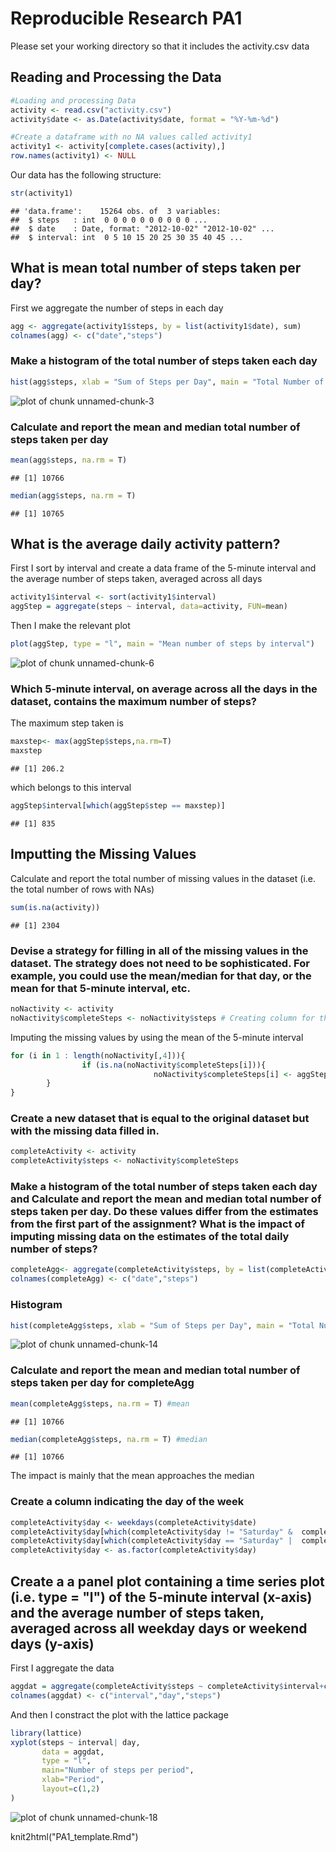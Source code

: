 Reproducible Research PA1
=========================

Please set your working directory so that it includes the activity.csv data

## Reading and Processing the Data

```r
#Loading and processing Data
activity <- read.csv("activity.csv")
activity$date <- as.Date(activity$date, format = "%Y-%m-%d")

#Create a dataframe with no NA values called activity1
activity1 <- activity[complete.cases(activity),]
row.names(activity1) <- NULL 
```

Our data has the following structure:

```r
str(activity1)
```

```
## 'data.frame':	15264 obs. of  3 variables:
##  $ steps   : int  0 0 0 0 0 0 0 0 0 0 ...
##  $ date    : Date, format: "2012-10-02" "2012-10-02" ...
##  $ interval: int  0 5 10 15 20 25 30 35 40 45 ...
```

## What is mean total number of steps taken per day?

First we aggregate the number of steps in each day

```r
agg <- aggregate(activity1$steps, by = list(activity1$date), sum)
colnames(agg) <- c("date","steps")
```

### Make a histogram of the total number of steps taken each day

```r
hist(agg$steps, xlab = "Sum of Steps per Day", main = "Total Number of Steps taken each Day", col = "red")
```

![plot of chunk unnamed-chunk-3](figure/unnamed-chunk-3.png) 

### Calculate and report the mean and median total number of steps taken per day

```r
mean(agg$steps, na.rm = T) 
```

```
## [1] 10766
```

```r
median(agg$steps, na.rm = T) 
```

```
## [1] 10765
```

## What is the average daily activity pattern?

First I sort by interval and create a data frame of the 5-minute interval  and the average number of steps taken, averaged across all days


```r
activity1$interval <- sort(activity1$interval)
aggStep = aggregate(steps ~ interval, data=activity, FUN=mean)
```

Then I make the relevant plot

```r
plot(aggStep, type = "l", main = "Mean number of steps by interval")
```

![plot of chunk unnamed-chunk-6](figure/unnamed-chunk-6.png) 

### Which 5-minute interval, on average across all the days in the dataset, contains the maximum number of steps?
The maximum step taken is

```r
maxstep<- max(aggStep$steps,na.rm=T) 
maxstep
```

```
## [1] 206.2
```
which belongs to this interval

```r
aggStep$interval[which(aggStep$step == maxstep)] 
```

```
## [1] 835
```

## Imputting the Missing Values

Calculate and report the total number of missing values in the dataset (i.e. the total number of rows with NAs)

```r
sum(is.na(activity))
```

```
## [1] 2304
```
### Devise a strategy for filling in all of the missing values in the dataset. The strategy does not need to be sophisticated. For example, you could use the mean/median for that day, or the mean for that 5-minute interval, etc.


```r
noNactivity <- activity
noNactivity$completeSteps <- noNactivity$steps # Creating column for the imputed values
```

Imputing the missing values by using the mean of the 5-minute interval

```r
for (i in 1 : length(noNactivity[,4])){   
                if (is.na(noNactivity$completeSteps[i])){
                                noNactivity$completeSteps[i] <- aggStep$steps[which(aggStep$interval == noNactivity$interval[i])]                                               
        }
}
```

### Create a new dataset that is equal to the original dataset but with the missing data filled in.

```r
completeActivity <- activity
completeActivity$steps <- noNactivity$completeSteps
```

### Make a histogram of the total number of steps taken each day and Calculate and report the mean and median total number of steps taken per day. Do these values differ from the estimates from the first part of the assignment? What is the impact of imputing missing data on the estimates of the total daily number of steps?


```r
completeAgg<- aggregate(completeActivity$steps, by = list(completeActivity$date), sum)
colnames(completeAgg) <- c("date","steps")
```
### Histogram

```r
hist(completeAgg$steps, xlab = "Sum of Steps per Day", main = "Total Number of Steps taken each Day", col = "green")
```

![plot of chunk unnamed-chunk-14](figure/unnamed-chunk-14.png) 

### Calculate and report the mean and median total number of steps taken per day for completeAgg

```r
mean(completeAgg$steps, na.rm = T) #mean
```

```
## [1] 10766
```

```r
median(completeAgg$steps, na.rm = T) #median
```

```
## [1] 10766
```

The impact is mainly that the mean approaches the median

### Create a column indicating the day of the week


```r
completeActivity$day <- weekdays(completeActivity$date)
completeActivity$day[which(completeActivity$day != "Saturday" &  completeActivity$day != "Sunday")] <- "Weekday" 
completeActivity$day[which(completeActivity$day == "Saturday" |  completeActivity$day == "Sunday")] <- "Weekend" 
completeActivity$day <- as.factor(completeActivity$day)
```

## Create a a panel plot containing a time series plot (i.e. type = "l") of the 5-minute interval (x-axis) and the average number of steps taken, averaged across all weekday days or weekend days (y-axis)

First I aggregate the data


```r
aggdat = aggregate(completeActivity$steps ~ completeActivity$interval+completeActivity$day, data=completeActivity, FUN=mean)
colnames(aggdat) <- c("interval","day","steps")
```

And then I constract the plot with the lattice package


```r
library(lattice)
xyplot(steps ~ interval| day, 
       data = aggdat,
       type = "l",
       main="Number of steps per period",
       xlab="Period", 
       layout=c(1,2)
)
```

![plot of chunk unnamed-chunk-18](figure/unnamed-chunk-18.png) 

knit2html("PA1_template.Rmd")
 
 


